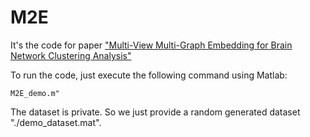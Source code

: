 # M2E
It's the code for paper ["Multi-View Multi-Graph Embedding for Brain Network Clustering Analysis"](https://arxiv.org/pdf/1806.07703.pdf)

To run the code, just execute the following command using Matlab:
```
M2E_demo.m"
```

The dataset is private. So we just provide a random generated dataset "./demo_dataset.mat". 
